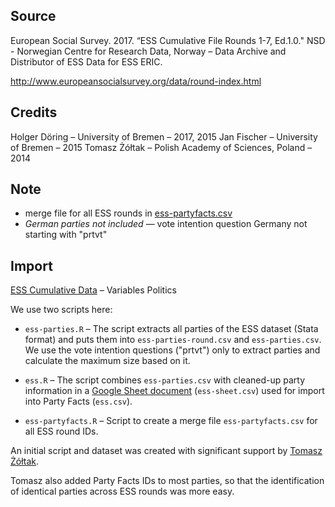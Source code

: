 ## Source

European Social Survey. 2017. “ESS Cumulative File Rounds 1-7, Ed.1.0." NSD - Norwegian Centre for Research Data, Norway – Data Archive and Distributor of ESS Data for ESS ERIC.

http://www.europeansocialsurvey.org/data/round-index.html

## Credits

Holger Döring – University of Bremen – 2017, 2015
Jan Fischer – University of Bremen – 2015
Tomasz Żółtak – Polish Academy of Sciences, Poland – 2014

## Note

* merge file for all ESS rounds in [ess-partyfacts.csv](ess-partyfacts.csv)
* _German parties not included_ — vote intention question Germany not starting with "prtvt"

## Import

[ESS Cumulative Data](http://www.europeansocialsurvey.org/downloadwizard/) – Variables Politics

We use two scripts here:

* `ess-parties.R` –
  The script extracts all parties of the ESS dataset (Stata format) and puts them into `ess-parties-round.csv` and `ess-parties.csv`. We use the vote intention questions ("prtvt") only to extract parties and calculate the maximum size based on it.

* `ess.R` –
  The script combines `ess-parties.csv` with cleaned-up party information in a [Google Sheet document](https://docs.google.com/spreadsheets/d/e/2PACX-1vShN6niFbUoafOKmngESbROIHBIyvzVP_H7FXU5COSnQRb_YgYjZq24iv27Emj_kZAu5EBndMnSJrAa/pub) (`ess-sheet.csv`) used for import into Party Facts (`ess.csv`).

* `ess-partyfacts.R` –
  Script to create a merge file `ess-partyfacts.csv` for all ESS round IDs.

An initial script and dataset was created with significant support by [Tomasz Żółtak](mailto:t.zoltak@ibe.edu.pl).

Tomasz also added Party Facts IDs to most parties, so that the identification of identical parties across ESS rounds was more easy.
